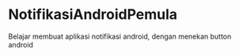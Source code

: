 # NotifikasiAndroidPemula

Belajar membuat aplikasi notifikasi android, dengan menekan button android
